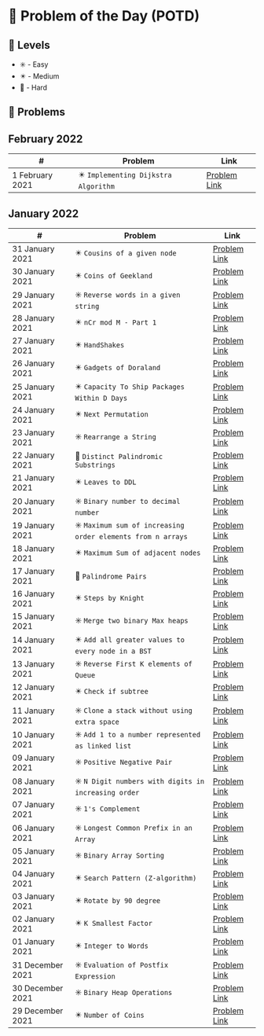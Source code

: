 # 📅 Problem of the Day (POTD)

## 💠 Levels

- ✳️ - Easy
- ✴️ - Medium
- 🔺 - Hard

## 💠 Problems

## February 2022

|      #          |Problem                          |Link                         |
|----------------|-------------------------------|-----------------------------|
|1 February 2021|✴️️️️️ `Implementing Dijkstra Algorithm` | [Problem Link](https://practice.geeksforgeeks.org/problems/implementing-dijkstra-set-1-adjacency-matrix/1)|


## January 2022

|      #          |Problem                          |Link                         |
|----------------|-------------------------------|-----------------------------|
|31 January 2021|✴️️️️️ `Cousins of a given node` | [Problem Link](https://practice.geeksforgeeks.org/problems/cousins-of-a-given-node/1)|
|30 January 2021|✴️️️️️ `Coins of Geekland` | [Problem Link](https://practice.geeksforgeeks.org/problems/257a9e27fb3e58255622c8dcb06e0919cc1c6c11/1)|
|29 January 2021|✳️️️️️ `Reverse words in a given string` | [Problem Link](https://practice.geeksforgeeks.org/problems/reverse-words-in-a-given-string5459/1)|
|28 January 2021|✴️️️️️ `nCr mod M - Part 1` | [Problem Link](https://practice.geeksforgeeks.org/problems/ncr-mod-m-part-10038/1)|
|27 January 2021|✴️️️️️ `HandShakes` | [Problem Link](https://practice.geeksforgeeks.org/problems/handshakes1303/1)|
|26 January 2021|✴️️️️️ `Gadgets of Doraland` | [Problem Link](https://practice.geeksforgeeks.org/problems/bbd15e2da95880979ce65acc7360e2c5681664e65520/1)|
|25 January 2021|✴️️️️️ `Capacity To Ship Packages Within D Days` | [Problem Link](https://practice.geeksforgeeks.org/problems/capacity-to-ship-packages-within-d-days/1)|
|24 January 2021|✴️️️️️ `Next Permutation` | [Problem Link](https://practice.geeksforgeeks.org/problems/next-permutation5226/1)|
|23 January 2021|✳️️️️️ `Rearrange a String` | [Problem Link](https://practice.geeksforgeeks.org/problems/rearrange-a-string4100/1)|
|22 January 2021|🔺️️️️️️ `Distinct Palindromic Substrings` | [Problem Link](https://practice.geeksforgeeks.org/problems/distinct-palindromic-substrings5141/1#)|
|21 January 2021|✴️️️️️ `Leaves to DDL` | [Problem Link](https://practice.geeksforgeeks.org/problems/leaves-to-dll/1)|
|20 January 2021|✳️️ `Binary number to decimal number` | [Problem Link](https://practice.geeksforgeeks.org/problems/binary-number-to-decimal-number3525/1)|
|19 January 2021|✳️️ `Maximum sum of increasing order elements from n arrays` | [Problem Link](https://practice.geeksforgeeks.org/problems/maximum-sum-of-increasing-order-elements-from-n-arrays4848/1)|
|18 January 2021|✴️️️️️ `Maximum Sum of adjacent nodes` | [Problem Link](https://practice.geeksforgeeks.org/problems/maximum-sum-of-non-adjacent-nodes/1)|
|17 January 2021|🔺️️️ `Palindrome Pairs` | [Problem Link](https://practice.geeksforgeeks.org/problems/palindrome-pairs/1)|
|16 January 2021|✴️️️ `Steps by Knight` | [Problem Link](https://practice.geeksforgeeks.org/problems/steps-by-knight5927/1)|
|15 January 2021|✳️️ `Merge two binary Max heaps` | [Problem Link](https://practice.geeksforgeeks.org/problems/merge-two-binary-max-heap0144/1)|
|14 January 2021|✴️ `Add all greater values to every node in a BST` | [Problem Link](https://practice.geeksforgeeks.org/problems/add-all-greater-values-to-every-node-in-a-bst/1)|
|13 January 2021|✳️ `Reverse First K elements of Queue` | [Problem Link](https://practice.geeksforgeeks.org/problems/reverse-first-k-elements-of-queue/1)|
|12 January 2021|✴️ `Check if subtree` | [Problem Link](https://practice.geeksforgeeks.org/problems/check-if-subtree/1)|
|11 January 2021|✳️ `Clone a stack without using extra space` | [Problem Link](https://practice.geeksforgeeks.org/problems/clone-a-stack-without-usinig-extra-space/1)|
|10 January 2021|✳️ `Add 1 to a number represented as linked list` | [Problem Link](https://practice.geeksforgeeks.org/problems/add-1-to-a-number-represented-as-linked-list/1)|
|09 January 2021|✳️ `Positive Negative Pair` | [Problem Link](https://practice.geeksforgeeks.org/problems/positive-negative-pair5209/1)|
|08 January 2021|✳️ `N Digit numbers with digits in increasing order` | [Problem Link](https://practice.geeksforgeeks.org/problems/n-digit-numbers-with-digits-in-increasing-order5903/1)|
|07 January 2021|✳️ `1's Complement` | [Problem Link](https://practice.geeksforgeeks.org/problems/1s-complement2819/1)|
|06 January 2021|✳️ `Longest Common Prefix in an Array` | [Problem Link](https://practice.geeksforgeeks.org/problems/longest-common-prefix-in-an-array5129/1)|
|05 January 2021|✳️ `Binary Array Sorting` | [Problem Link](https://practice.geeksforgeeks.org/problems/binary-array-sorting-1587115620/1)|
|04 January 2021|✴️ `Search Pattern (Z-algorithm) ` | [Problem Link](https://practice.geeksforgeeks.org/problems/8dcd25918295847b4ced54055eae35a8501181c1/1)|
|03 January 2021|✴️ `Rotate by 90 degree` | [Problem Link](https://practice.geeksforgeeks.org/problems/rotate-by-90-degree0356/1#)|
|02 January 2021|✴️ `K Smallest Factor` | [Problem Link](https://practice.geeksforgeeks.org/problems/kth-smallest-factor2345/1#)           |
|01 January 2021|✴️ `Integer to Words` | [Problem Link](https://practice.geeksforgeeks.org/problems/number-to-words0335/1#)           |
|31 December 2021 | ✳️ `Evaluation of Postfix Expression`|[Problem Link](https://practice.geeksforgeeks.org/problems/evaluation-of-postfix-expression1735/1)           |
|30 December 2021| ✳️ `Binary Heap Operations`|[Problem Link](https://practice.geeksforgeeks.org/problems/operations-on-binary-min-heap/1)           |
|29 December 2021|✴️ `Number of Coins`            |[Problem Link](https://practice.geeksforgeeks.org/problems/number-of-coins1824/1)           |
